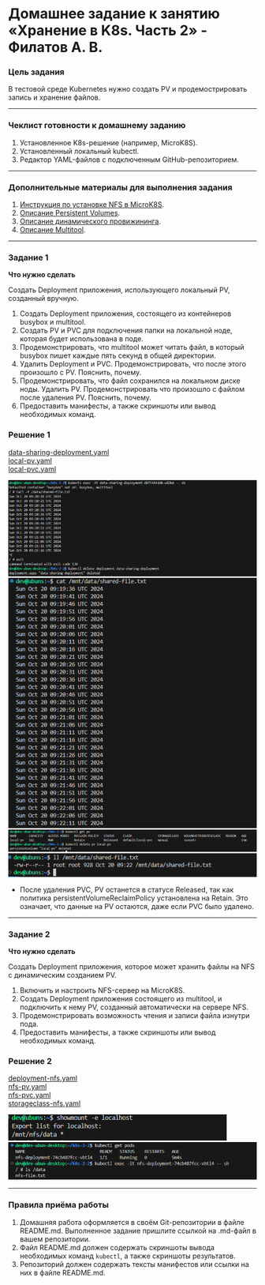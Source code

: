 # Домашнее задание к занятию «Хранение в K8s. Часть 2» - Филатов А. В.

### Цель задания

В тестовой среде Kubernetes нужно создать PV и продемострировать запись и хранение файлов.

------

### Чеклист готовности к домашнему заданию

1. Установленное K8s-решение (например, MicroK8S).
2. Установленный локальный kubectl.
3. Редактор YAML-файлов с подключенным GitHub-репозиторием.

------

### Дополнительные материалы для выполнения задания

1. [Инструкция по установке NFS в MicroK8S](https://microk8s.io/docs/nfs). 
2. [Описание Persistent Volumes](https://kubernetes.io/docs/concepts/storage/persistent-volumes/). 
3. [Описание динамического провижининга](https://kubernetes.io/docs/concepts/storage/dynamic-provisioning/). 
4. [Описание Multitool](https://github.com/wbitt/Network-MultiTool).

------

### Задание 1

**Что нужно сделать**

Создать Deployment приложения, использующего локальный PV, созданный вручную.

1. Создать Deployment приложения, состоящего из контейнеров busybox и multitool.
2. Создать PV и PVC для подключения папки на локальной ноде, которая будет использована в поде.
3. Продемонстрировать, что multitool может читать файл, в который busybox пишет каждые пять секунд в общей директории. 
4. Удалить Deployment и PVC. Продемонстрировать, что после этого произошло с PV. Пояснить, почему.
5. Продемонстрировать, что файл сохранился на локальном диске ноды. Удалить PV.  Продемонстрировать что произошло с файлом после удаления PV. Пояснить, почему.
5. Предоставить манифесты, а также скриншоты или вывод необходимых команд.

### Решение 1

[data-sharing-deployment.yaml](https://github.com/v1us1885/k8s-2.2/blob/main/data-sharing-deployment.yaml)   
[local-pv.yaml](https://github.com/v1us1885/k8s-2.2/blob/main/local-pv.yaml)   
[local-pvc.yaml](https://github.com/v1us1885/k8s-2.2/blob/main/local-pvc.yaml)   

![alt text](Screenshot_1.png)   
![alt text](Screenshot_2.png)   
![alt text](Screenshot_3.png)   
![alt text](Screenshot_4.png)   

- После удаления PVC, PV останется в статусе Released, так как политика persistentVolumeReclaimPolicy установлена на Retain. Это означает, что данные на PV остаются, даже если PVC было удалено.
------

### Задание 2

**Что нужно сделать**

Создать Deployment приложения, которое может хранить файлы на NFS с динамическим созданием PV.

1. Включить и настроить NFS-сервер на MicroK8S.
2. Создать Deployment приложения состоящего из multitool, и подключить к нему PV, созданный автоматически на сервере NFS.
3. Продемонстрировать возможность чтения и записи файла изнутри пода. 
4. Предоставить манифесты, а также скриншоты или вывод необходимых команд.

### Решение 2

[deployment-nfs.yaml](https://github.com/v1us1885/k8s-2.2/blob/main/deployment-nfs.yaml)   
[nfs-pv.yaml](https://github.com/v1us1885/k8s-2.2/blob/main/nfs-pv.yaml)   
[nfs-pvc.yaml](https://github.com/v1us1885/k8s-2.2/blob/main/nfs-pvc.yaml)   
[storageclass-nfs.yaml](https://github.com/v1us1885/k8s-2.2/blob/main/storageclass-nfs.yaml)   

![alt text](Screenshot_5.png)   
![alt text](Screenshot_6.png)   

------

### Правила приёма работы

1. Домашняя работа оформляется в своём Git-репозитории в файле README.md. Выполненное задание пришлите ссылкой на .md-файл в вашем репозитории.
2. Файл README.md должен содержать скриншоты вывода необходимых команд `kubectl`, а также скриншоты результатов.
3. Репозиторий должен содержать тексты манифестов или ссылки на них в файле README.md.
